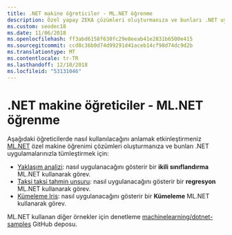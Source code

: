 ```yaml
---
title: .NET makine öğreticiler - ML.NET öğrenme
description: Özel yapay ZEKA çözümleri oluşturmanıza ve bunları .NET uygulamalarınızla tümleştirin hakkında bilgi edinmek için ML.NET öğreticileri keşfedin.
ms.custom: seodec18
ms.date: 11/06/2018
ms.openlocfilehash: ff3abd6158f630fc29e8eeab41e2831b6500e415
ms.sourcegitcommit: ccd8c36b0d74d99291d41aceb14cf98d74dc9d2b
ms.translationtype: MT
ms.contentlocale: tr-TR
ms.lasthandoff: 12/10/2018
ms.locfileid: "53131046"
---
```

# <a name="net-machine-learning-tutorials---mlnet"></a>.NET makine öğreticiler - ML.NET öğrenme

Aşağıdaki öğreticilerde nasıl kullanılacağını anlamak etkinleştirmeniz [ML.NET](../index.md) özel makine öğrenimi çözümleri oluşturmanıza ve bunları .NET uygulamalarınızla tümleştirmek için:

- [Yaklaşım analizi](sentiment-analysis.md): nasıl uygulanacağını gösterir bir **ikili sınıflandırma** ML.NET kullanarak görev.
- [Taksi taksi tahmin unsuru](taxi-fare.md): nasıl uygulanacağını gösterir bir **regresyon** ML.NET kullanarak görev.
- [Kümeleme Iris](iris-clustering.md): nasıl uygulanacağını gösterir bir **Kümeleme** ML.NET kullanarak görev.

ML.NET kullanan diğer örnekler için denetleme [machinelearning/dotnet-samples](https://github.com/dotnet/machinelearning-samples) GitHub deposu.
